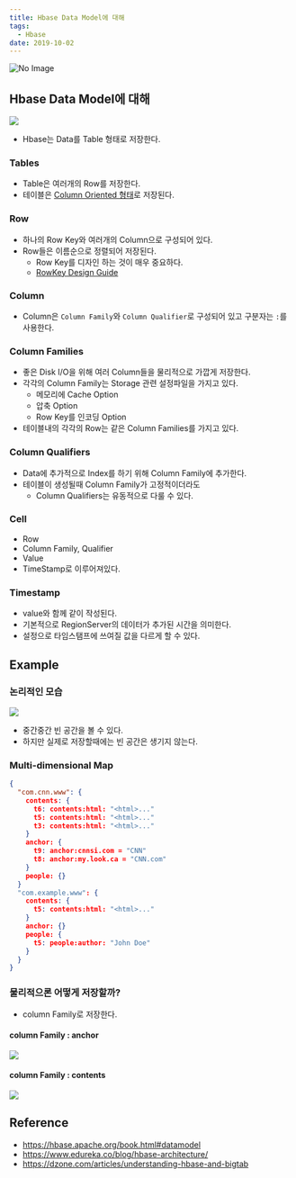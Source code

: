 ```yaml
---
title: Hbase Data Model에 대해
tags:
  - Hbase
date: 2019-10-02
---
```


![No Image](/assets/logo/hbase.png)

## Hbase Data Model에 대해
![](/assets/posts/img/2019-10-02-13-39-21.png)
- Hbase는 Data를 Table 형태로 저장한다.

### Tables
- Table은 여러개의 Row를 저장한다.
- 테이블은 [Column Oriented 형태](https://nesoy.github.io/articles/2019-10/Column-Oriented-DBMS)로 저장된다.

### Row
- 하나의 Row Key와 여러개의 Column으로 구성되어 있다.
- Row들은 이름순으로 정렬되어 저장된다.
    - Row Key를 디자인 하는 것이 매우 중요하다.
    - [RowKey Design Guide](https://hbase.apache.org/book.html#rowkey.design)

### Column
- Column은 `Column Family`와 `Column Qualifier`로 구성되어 있고 구분자는 `:`를 사용한다.

### Column Families
- 좋은 Disk I/O을 위해 여러 Column들을 물리적으로 가깝게 저장한다.
- 각각의 Column Family는 Storage 관련 설정파일을 가지고 있다.
    - 메모리에 Cache Option
    - 압축 Option
    - Row Key를 인코딩 Option
- 테이블내의 각각의 Row는 같은 Column Families를 가지고 있다.

### Column Qualifiers
- Data에 추가적으로 Index를 하기 위해 Column Family에 추가한다.
- 테이블이 생성될때 Column Family가 고정적이더라도
    - Column Qualifiers는 유동적으로 다룰 수 있다.

### Cell
- Row
- Column Family, Qualifier
- Value
- TimeStamp로 이루어져있다.

### Timestamp
- value와 함께 같이 작성된다.
- 기본적으로 RegionServer의 데이터가 추가된 시간을 의미한다.
- 설정으로 타임스탬프에 쓰여질 값을 다르게 할 수 있다.

## Example
### 논리적인 모습
![](/assets/posts/img/2019-10-02-16-11-07.png)
- 중간중간 빈 공간을 볼 수 있다.
- 하지만 실제로 저장할때에는 빈 공간은 생기지 않는다.

### Multi-dimensional Map
```json
{
  "com.cnn.www": {
    contents: {
      t6: contents:html: "<html>..."
      t5: contents:html: "<html>..."
      t3: contents:html: "<html>..."
    }
    anchor: {
      t9: anchor:cnnsi.com = "CNN"
      t8: anchor:my.look.ca = "CNN.com"
    }
    people: {}
  }
  "com.example.www": {
    contents: {
      t5: contents:html: "<html>..."
    }
    anchor: {}
    people: {
      t5: people:author: "John Doe"
    }
  }
}
```

### 물리적으론 어떻게 저장할까?
- column Family로 저장한다.

#### column Family : anchor

![](/assets/posts/img/2019-10-02-16-15-32.png)

#### column Family : contents

![](/assets/posts/img/2019-10-02-16-15-45.png)


## Reference
- <https://hbase.apache.org/book.html#datamodel>
- <https://www.edureka.co/blog/hbase-architecture/>
- <https://dzone.com/articles/understanding-hbase-and-bigtab>